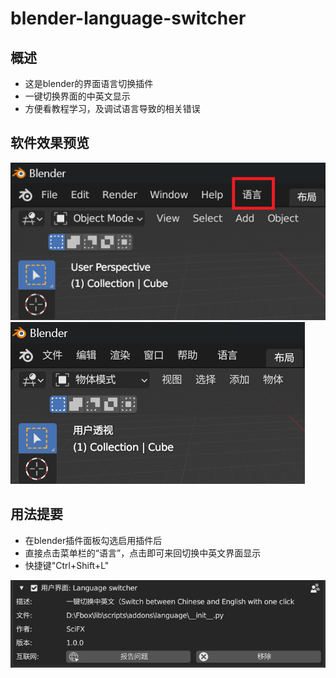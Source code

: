 # blender-language-switcher
## 概述
- 这是blender的界面语言切换插件
- 一键切换界面的中英文显示
- 方便看教程学习，及调试语言导致的相关错误

## 软件效果预览

![img](https://raw.githubusercontent.com/scifx/blender-language-switcher/main/en.png)
![img](https://raw.githubusercontent.com/scifx/blender-language-switcher/main/zh-cn.png)

## 用法提要
- 在blender插件面板勾选启用插件后
- 直接点击菜单栏的“语言”，点击即可来回切换中英文界面显示
- 快捷键"Ctrl+Shift+L"

![img](https://raw.githubusercontent.com/scifx/blender-language-switcher/main/plugin_on.png)
